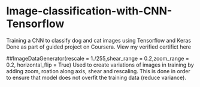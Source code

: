 # Image-classification-with-CNN-Tensorflow
Training a CNN to classify dog and cat images using Tensorflow and Keras
Done as part of guided project on Coursera. View my verified certifict here


##ImageDataGenerator(rescale = 1./255,shear_range = 0.2,zoom_range = 0.2, horizontal_flip = True)
Used to create variations of images in training by adding zoom, roation along axis, shear and rescaling. This is done in order to ensure that model does not overfit the training data (reduce variance).

